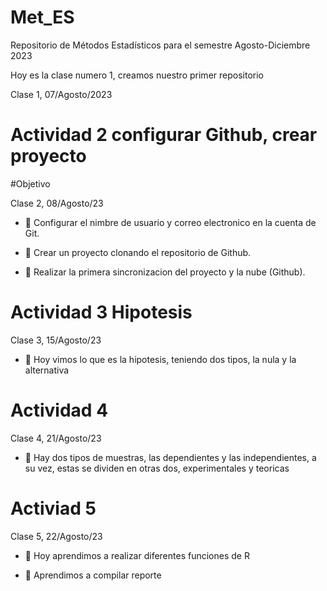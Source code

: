 # Met_ES
Repositorio de Métodos Estadísticos para el semestre Agosto-Diciembre 2023

Hoy es la clase numero 1, creamos nuestro primer repositorio

Clase 1, 07/Agosto/2023

# Actividad 2 configurar Github, crear proyecto

#Objetivo

Clase 2, 08/Agosto/23

+ :dart: Configurar el nimbre de usuario y correo electronico en la cuenta de Git.

+ :dart: Crear un proyecto clonando el repositorio de Github.

+ :dart: Realizar la primera sincronizacion del proyecto y la nube (Github).

# Actividad 3 Hipotesis

Clase 3, 15/Agosto/23

+ :dart: Hoy vimos lo que es la hipotesis, teniendo dos tipos, la nula y la alternativa

# Actividad 4 

Clase 4, 21/Agosto/23

+ :dart: Hay dos tipos de muestras, las dependientes y las independientes, a su vez, estas se dividen en otras dos, experimentales y teoricas

# Activiad 5

Clase 5, 22/Agosto/23

+ :dart: Hoy aprendimos a realizar diferentes funciones de R

+ :dart: Aprendimos a compilar reporte